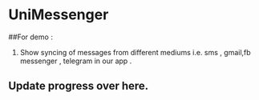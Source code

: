# UniMessenger

##For demo :
1. Show syncing of messages from different mediums i.e. sms , gmail,fb messenger , telegram in our app .

## Update progress over here.
